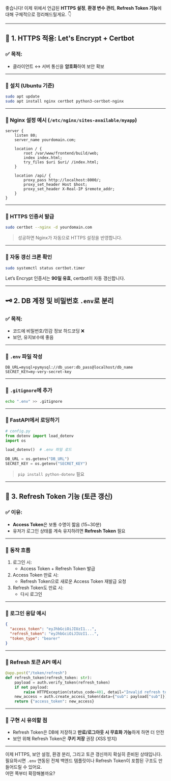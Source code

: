 좋습니다! 이제 위에서 언급된 **HTTPS 설정**, **환경 변수 관리**, **Refresh Token 기능**에 대해 구체적으로 정리해드릴게요. 👇

---

## 🔐 1. HTTPS 적용: **Let's Encrypt + Certbot**

### ✅ 목적:
- 클라이언트 ↔ 서버 통신을 **암호화**하여 보안 확보

---

### 🔹 설치 (Ubuntu 기준)

```bash
sudo apt update
sudo apt install nginx certbot python3-certbot-nginx
```

---

### 🔹 Nginx 설정 예시 (`/etc/nginx/sites-available/myapp`)

```nginx
server {
    listen 80;
    server_name yourdomain.com;

    location / {
        root /var/www/frontend/build/web;
        index index.html;
        try_files $uri $uri/ /index.html;
    }

    location /api/ {
        proxy_pass http://localhost:8000/;
        proxy_set_header Host $host;
        proxy_set_header X-Real-IP $remote_addr;
    }
}
```

---

### 🔹 HTTPS 인증서 발급

```bash
sudo certbot --nginx -d yourdomain.com
```

> 성공하면 Nginx가 자동으로 HTTPS 설정을 반영합니다.

---

### 🔹 자동 갱신 크론 확인

```bash
sudo systemctl status certbot.timer
```

Let’s Encrypt 인증서는 **90일 유효**, certbot이 자동 갱신합니다.

---

## 🗝️ 2. DB 계정 및 비밀번호 `.env`로 분리

### ✅ 목적:
- 코드에 비밀번호/민감 정보 하드코딩 ❌
- 보안, 유지보수에 좋음

---

### 🔹 `.env` 파일 작성

```env
DB_URL=mysql+pymysql://db_user:db_pass@localhost/db_name
SECRET_KEY=my-very-secret-key
```

---

### 🔹 `.gitignore`에 추가

```bash
echo ".env" >> .gitignore
```

---

### 🔹 FastAPI에서 로딩하기

```python
# config.py
from dotenv import load_dotenv
import os

load_dotenv()  # .env 파일 로드

DB_URL = os.getenv("DB_URL")
SECRET_KEY = os.getenv("SECRET_KEY")
```

> `pip install python-dotenv` 필요

---

## 🔁 3. Refresh Token 기능 (토큰 갱신)

### ✅ 이유:
- **Access Token**은 보통 수명이 짧음 (15~30분)
- 유저가 로그인 상태를 계속 유지하려면 **Refresh Token** 필요

---

### 🔹 동작 흐름

1. 로그인 시:
   - Access Token + Refresh Token 발급
2. Access Token 만료 시:
   - Refresh Token으로 새로운 Access Token 재발급 요청
3. Refresh Token도 만료 시:
   - 다시 로그인

---

### 🔹 로그인 응답 예시

```json
{
  "access_token": "eyJhbGciOiJIUzI1...",
  "refresh_token": "eyJhbGciOiJIUzI1...",
  "token_type": "bearer"
}
```

---

### 🔹 Refresh 토큰 API 예시

```python
@app.post("/token/refresh")
def refresh_token(refresh_token: str):
    payload = auth.verify_token(refresh_token)
    if not payload:
        raise HTTPException(status_code=401, detail="Invalid refresh token")
    new_access = auth.create_access_token(data={"sub": payload["sub"]})
    return {"access_token": new_access}
```

---

### 🔹 구현 시 유의할 점
- Refresh Token은 DB에 저장하고 **만료/로그아웃 시 무효화 가능**하게 하면 더 안전
- 보안 위해 Refresh Token은 **쿠키 저장** 권장 (XSS 방지)

---

이제 HTTPS, 보안 설정, 환경 분리, 그리고 토큰 갱신까지 확실히 준비된 상태입니다.  
필요하시면 `.env` 연동된 전체 백엔드 템플릿이나 Refresh Token이 포함된 구조도 만들어드릴 수 있어요.  
어떤 쪽부터 확장해볼까요?
